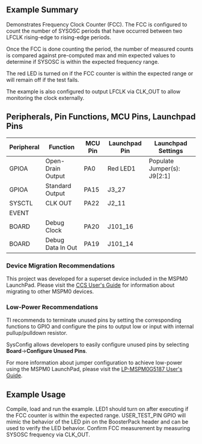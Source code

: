 ## Example Summary

Demonstrates Frequency Clock Counter (FCC). The FCC is configured to count the
number of SYSOSC periods that have occurred between two LFCLK rising-edge to
rising-edge periods.

Once the FCC is done counting the period, the number of measured counts is
compared against pre-computed max and min expected values to determine if
SYSOSC is within the expected frequency range.

The red LED is turned on if the FCC counter is within the expected range or will
remain off if the test fails.

The example is also configured to output LFCLK via CLK_OUT to allow monitoring
the clock externally.

## Peripherals, Pin Functions, MCU Pins, Launchpad Pins
| Peripheral | Function | MCU Pin | Launchpad Pin | Launchpad Settings |
| --- | --- | --- | --- | --- |
| GPIOA | Open-Drain Output | PA0 | Red LED1 | Populate Jumper(s): J9[2:1] |
| GPIOA | Standard Output | PA15 | J3_27 |  |
| SYSCTL | CLK OUT | PA22 | J2_11 |  |
| EVENT |  |  |  |  |
| BOARD | Debug Clock | PA20 | J101_16 |  |
| BOARD | Debug Data In Out | PA19 | J101_14 |  |

### Device Migration Recommendations
This project was developed for a superset device included in the MSPM0 LaunchPad. Please
visit the [CCS User's Guide](https://software-dl.ti.com/msp430/esd/MSPM0-SDK/latest/docs/english/tools/ccs_ide_guide/doc_guide/doc_guide-srcs/ccs_ide_guide.html#sysconfig-project-migration)
for information about migrating to other MSPM0 devices.

### Low-Power Recommendations
TI recommends to terminate unused pins by setting the corresponding functions to
GPIO and configure the pins to output low or input with internal
pullup/pulldown resistor.

SysConfig allows developers to easily configure unused pins by selecting **Board**→**Configure Unused Pins**.

For more information about jumper configuration to achieve low-power using the
MSPM0 LaunchPad, please visit the [LP-MSPM0G5187 User's Guide](https://www.ti.com/lit/slau967).

## Example Usage
Compile, load and run the example.
LED1 should turn on after executing if the FCC counter is within the
expected range. USER_TEST_PIN GPIO will mimic the behavior of the LED pin on the
BoosterPack header and can be used to verify the LED behavior.
Confirm FCC measurement by measuring SYSOSC frequency via CLK_OUT.
